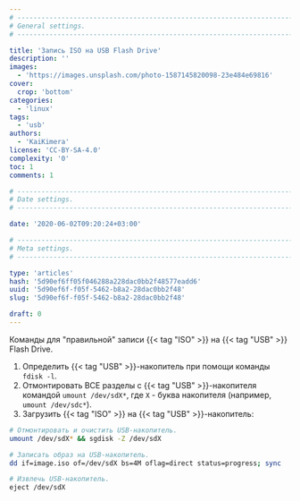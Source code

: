 ```yaml
---
# -------------------------------------------------------------------------------------------------------------------- #
# General settings.
# -------------------------------------------------------------------------------------------------------------------- #

title: 'Запись ISO на USB Flash Drive'
description: ''
images:
  - 'https://images.unsplash.com/photo-1587145820098-23e484e69816'
cover:
  crop: 'bottom'
categories:
  - 'linux'
tags:
  - 'usb'
authors:
  - 'KaiKimera'
license: 'CC-BY-SA-4.0'
complexity: '0'
toc: 1
comments: 1

# -------------------------------------------------------------------------------------------------------------------- #
# Date settings.
# -------------------------------------------------------------------------------------------------------------------- #

date: '2020-06-02T09:20:24+03:00'

# -------------------------------------------------------------------------------------------------------------------- #
# Meta settings.
# -------------------------------------------------------------------------------------------------------------------- #

type: 'articles'
hash: '5d90ef6ff05f046288a228dac0bb2f48577eadd6'
uuid: '5d90ef6f-f05f-5462-b8a2-28dac0bb2f48'
slug: '5d90ef6f-f05f-5462-b8a2-28dac0bb2f48'

draft: 0
---
```


Команды для "правильной" записи {{< tag "ISO" >}} на {{< tag "USB" >}} Flash Drive.

<!--more-->

1. Определить {{< tag "USB" >}}-накопитель при помощи команды `fdisk -l`.
2. Отмонтировать ВСЕ разделы с {{< tag "USB" >}}-накопителя командой `umount /dev/sdX*`, где `X` - буква накопителя (например, `umount /dev/sdc*`).
3. Загрузить {{< tag "ISO" >}} на {{< tag "USB" >}}-накопитель:

```bash
# Отмонтировать и очистить USB-накопитель.
umount /dev/sdX* && sgdisk -Z /dev/sdX

# Записать образ на USB-накопитель.
dd if=image.iso of=/dev/sdX bs=4M oflag=direct status=progress; sync

# Извлечь USB-накопитель.
eject /dev/sdX
```
